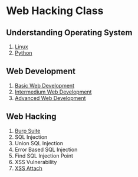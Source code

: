 # Web Hacking Class

## Understanding Operating System

1. [Linux](https://github.com/SEUNGHO-Y00/Web-Hacking-Class/blob/main/LinuxStudy.md)
2. [Python](https://github.com/SEUNGHO-Y00/Web-Hacking-Class/blob/main/PythonStudy.md)

## Web Development

1. [Basic Web Development](https://github.com/SEUNGHO-Y00/Web-Hacking-Class/blob/main/Basic%20Web%20Development.md)
2. [Intermedium Web Development](https://github.com/SEUNGHO-Y00/Web-Hacking-Class/blob/main/Intermedium%20Web%20Development.md)
3. [Advanced Web Development](https://github.com/SEUNGHO-Y00/Web-Hacking-Class/blob/main/Advanced%20Web%20Development.md)

## Web Hacking

1. [Burp Suite](https://github.com/SEUNGHO-Y00/Web-Hacking-Class/blob/main/BurpSuiteBasic.md)
2. SQL Injection
3. Union SQL Injection
4. Error Based SQL Injection
5. Find SQL Injection Point
6. XSS Vulnerability
7. [XSS Attach](https://github.com/SEUNGHO-Y00/Web-Hacking-Class/tree/main)
